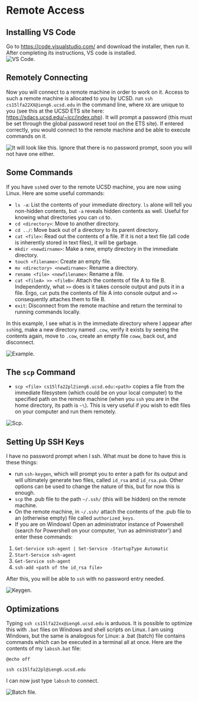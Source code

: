 # Remote Access

## Installing VS Code

Go to https://code.visualstudio.com/ and download the installer, then run it. After completing its instructions, VS code is installed.<br>
![VS Code.](report0vscode.PNG)

## Remotely Connecting

Now you will connect to a remote machine in order to work on it. Access to such a remote machine is allocated to you by UCSD. run ```ssh cs15lfa22XX@ieng6.ucsd.edu``` in the command line, where ```XX``` are unique to you (see this at the UCSD ETS site here: https://sdacs.ucsd.edu/~icc/index.php). It will prompt a password (this must be set through the global password reset tool on the ETS site). If entered correctly, you would connect to the remote machine and be able to execute commands on it. <br>

![It will look like this. Ignore that there is no password prompt, soon you will not have one either.](report0ssh.PNG)

## Some Commands

If you have ```ssh```ed over to the remote UCSD machine, you are now using Linux. Here are some useful commands:

- ``ls -a``: List the contents of your immediate directory. ``ls`` alone will tell you non-hidden contents, but ``-a`` reveals hidden contents as well. Useful for knowing what directories you can ``cd`` to.
- ``cd <directory>``: Move to another directory.
- ``cd ../``: Move back out of a directory to its parent directory.
- ``cat <file>``: Read out the contents of a file. If it is not a text file (all code is inherently stored in text files), it will be garbage.
- ``mkdir <newdirname>``: Make a new, empty directory in the immediate directory.
- ``touch <filename>``: Create an empty file.
- ``mv <directory> <newdirname>``: Rename a directory.
- ``rename <file> <newfilename>``: Rename a file.
- ``cat <fileA> >> <fileB>``: Attach the contents of file A to file B. Independently, what ``>>`` does is it takes console output and puts it in a file. Ergo, ``cat`` puts the contents of file A into console output and ``>>`` consequently attaches them to file B.
- ``exit``: Disconnect from the remote machine and return the terminal to running commands locally. 

In this example, I see what is in the immediate directory where I appear after ```ssh```ing, make a new directory named ```.cow```, verify it exists by seeing the contents again, move to ```.cow```, create an empty file ```coww```, back out, and disconnect.

![Example.](report0cmd.PNG)

## The ```scp``` Command

- ```scp <file> cs15lfa22pl2ieng6.ucsd.edu:<path>``` copies a file from the immediate filesystem (which could be on your local computer) to the specified path on the remote machine (when you ```ssh``` you are in the home directory, its path is ```~\```). This is very useful if you wish to edit files on your computer and run them remotely.

![Scp.](report0scp.PNG)

## Setting Up SSH Keys

I have no password prompt when I ssh. What must be done to have this is these things:
- run ```ssh-keygen```, which will prompt you to enter a path for its output and will ultimately generate two files, called ```id_rsa``` and ```id_rsa.pub```. Other options can be used to change the nature of this, but for now this is enough.
- ```scp``` the .pub file to the path ```~/.ssh/``` (this will be hidden) on the remote machine.
- On the remote machine, in ```~/.ssh/``` attach the contents of the .pub file to an (otherwise empty) file called ```authorized_keys```.
- If you are on Windows! Open an administrator instance of Powershell (search for Powershell on your computer, 'run as administrator') and enter these commands:
1. ``Get-Service ssh-agent | Set-Service -StartupType Automatic``
2. ``Start-Service ssh-agent``
3. ``Get-Service ssh-agent``
4. ``ssh-add <path of the id_rsa file>``

After this, you will be able to ```ssh``` with no password entry needed.

![Keygen.](report0keygen.PNG)

## Optimizations

Typing ```ssh cs15lfa22xx@ieng6.ucsd.edu``` is arduous. It is possible to optimize this with ```.bat``` files on Windows and shell scripts on Linux. I am using Windows, but the same is analogous for Linux: a .bat (batch) file contains commands which can be executed in a terminal all at once. Here are the contents of my ```labssh.bat``` file:

```
@echo off

ssh cs15lfa22pl@ieng6.ucsd.edu
```

I can now just type `labssh` to connect.

![Batch file.](report0bat.PNG)
